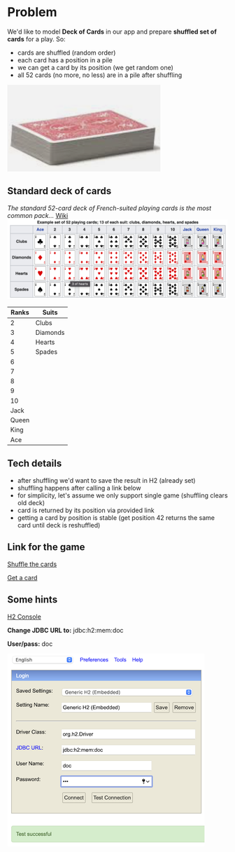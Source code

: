 # Problem
We'd like to model __Deck of Cards__ in our app and prepare __shuffled set of cards__ for a play.
So:
* cards are shuffled (random order)
* each card has a position in a pile
* we can get a card by its position (we get random one)
* all 52 cards (no more, no less) are in a pile after shuffling

![Deck of Cards](./img/pile-of-cards.png "Pile of Cards")

## Standard deck of cards
_The standard 52-card deck of French-suited playing cards is the most common pack..._ [Wiki](https://en.wikipedia.org/wiki/Standard_52-card_deck)
![Deck of Cards](./img/deck-of-cards.png "Deck of Cards")

| Ranks | Suits        |
|-------|--------------|
| 2     | Clubs |
| 3     | Diamonds |
| 4     | Hearts |
| 5     | Spades |
| 6     |  |
| 7     |  |
| 8     |  |
| 9     |  |
| 10    |  |
| Jack  |  |
| Queen |  |
| King  |  |
| Ace   |  |

## Tech details
* after shuffling we'd want to save the result in H2 (already set)
* shuffling happens after calling a link below
* for simplicity, let's assume we only support single game (shuffling clears old deck)
* card is returned by its position via provided link
* getting a card by position is stable (get position 42 returns the same card until deck is reshuffled)

## Link for the game
[Shuffle the cards](http://localhost:8080/shuffle)

[Get a card](http://localhost:8080/card/42)
## Some hints
[H2 Console](http://localhost:8080/h2-console)

__Change JDBC URL to:__ jdbc:h2:mem:doc

__User/pass:__ doc

![H2 Console](./img/h2-console.png "H2 Console")
